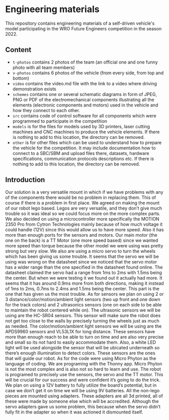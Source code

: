 Engineering materials
====

This repository contains engineering materials of a self-driven vehicle's model participating in the WRO Future Engineers competition in the season 2022.

## Content

* `t-photos` contains 2 photos of the team (an official one and one funny photo with all team members)
* `v-photos` contains 6 photos of the vehicle (from every side, from top and bottom)
* `video` contains the video.md file with the link to a video where driving demonstration exists
* `schemes` contains one or several schematic diagrams in form of JPEG, PNG or PDF of the electromechanical components illustrating all the elements (electronic components and motors) used in the vehicle and how they connect to each other.
* `src` contains code of control software for all components which were programmed to participate in the competition
* `models` is for the files for models used by 3D printers, laser cutting machines and CNC machines to produce the vehicle elements. If there is nothing to add to this location, the directory can be removed.
* `other` is for other files which can be used to understand how to prepare the vehicle for the competition. It may include documentation how to connect to a SBC/SBM and upload files there, datasets, hardware specifications, communication protocols descriptions etc. If there is nothing to add to this location, the directory can be removed.

## Introduction

Our solution is a very versatile mount in which if we have problems with any of the components there would be no problem in replacing them. This of course if there is a problem in first place. We agreed on making the mount of our robot lego based. Legos are very versatile, and they don’t give much trouble so it was ideal so we could focus more on the more complex parts. We also decided on using a microcontroller more specifically the MOTION 2350 Pro from Cytron Technologies mainly because of how much voltage it could handle (12V) since this would allow us to have more speed. Also it has more than enough ports for the sensors and motors. Our main motor (the one on the back) is a TT Motor (one more speed based) since we wanted more speed than torque because the other model we were using was pretty strong but very slow. We also are using a micro servo to turn the wheels which has been giving us some trouble. It seems that the servo we will be using was wrong on the datasheet since we noticed that the servo motor has a wider range than the one specified in the datasheet found online. The datasheet claimed the servo had a range from 1ms to 2ms with 1.5ms being the center. But when we were testing it we found out it actually had more. It seems that it has around 0.9ms more from both directions, making it instead of 1ms to 2ms, 0.7ms to 2.4ms and  1.5ms being the center. This part is the one that has given us the most trouble. As for sensors we plan on using 2 or 3 distance/color/motion/ambient light sensors (two up front and one down for the track colors) and 2 ultrasonics sensors (one on each side to be able to maintain the robot centered while on). The ultrasonic sensors we will be using are the HC-SR04 sensors. This sensor will make sure the robot does not get too close to the walls by precisely turning the wheels just as much as needed. The color/motion/ambient light sensors we will be using are the APDS9960 sensors and VL53L1X for long distance. These sensors have more than enough reach to be able to turn on time and are also very precise and small so its not hard to easily accommodate them. Also, a white LED light will be used alongside the sensor that will be ubicated underneath so there’s enough illumination to detect colors. These sensors are the ones that will guide our robot.  As for the code were using Micro Phyton as the language of coding. We are programing with the Thonny app. Micro Phyton is not the most complex and is also not so hard to learn and use. The robot is programed to precisely use the sensors, the servo and the TT motor. This will be crucial for our success and were confident it’s going to do the trick. We plan on using a 12V battery to fully utilize the board’s potential, but in case we don’t get it on time we will be using 9V batteries. All the non-lego pieces are mounted using adapters. These adapters are all 3d printed, all of these were made by someone else which will be accredited. Although the servo adapters gave us some problem, this because when the servo didn’t fully fit in the adapter so when it was actioned it dismounted itself. 


